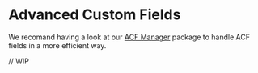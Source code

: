 # Advanced Custom Fields

We recomand having a look at our [ACF Manager](https://github.com/WP-Grogu/ACF-Manager) package to handle ACF fields in a more efficient way.

// WIP
